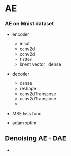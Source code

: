 # AE

### AE on Mnist dataset 
- encoder 
    - input 
    - conv2d 
    - conv2d 
    - flatten 
    - latent vector : dense 

- decoder 
    - dense
    - reshape
    - conv2dTranspose
    - conv2dTranspose
    - 

- MSE loss func
- adam optim


## Denoising AE - DAE 
- 